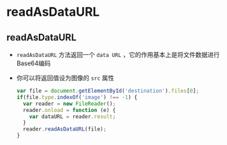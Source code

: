 # readAsDataURL

## readAsDataURL

  - `readAsDataURL` 方法返回一个 `data URL` ，它的作用基本上是将文件数据进行Base64编码

  - 你可以将返回值设为图像的 `src` 属性

    ```js
    var file = document.getElementById('destination').files[0];
    if(file.type.indexOf('image') !== -1) {
      var reader = new FileReader();
      reader.onload = function (e) {
        var dataURL = reader.result;
      }
      reader.readAsDataURL(file);
    }
    ```
